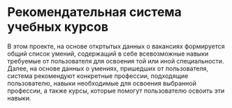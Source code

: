 # Рекомендательная система учебных курсов
В этом проекте, на основе откртытых данных о вакансиях формируется общий список умений, содержащий в себе всевозможные навыки требуемые от пользователя для освоения
той или иной специальности. Далее, на основе данных о умениях, пришедших от пользователя, система рекомендуют конкретные профессии,
подходящие пользователю, навыки необходимые для освоения выбранной профессии, а также курсы, которые помогут пользователю освоить эти навыки.
